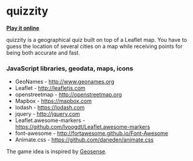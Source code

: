 # quizzity

[**Play it online**](http://david-peter.de/quizzity/)

quizzity is a geographical quiz built on top of a Leaflet map. You have to guess the location of several cities on a map while receiving points for being both accurate and fast.


### JavaScript libraries, geodata, maps, icons
* GeoNames - http://www.geonames.org
* Leaflet - http://leafletjs.com
* openstreetmap - http://openstreetmap.org
* Mapbox - https://mapbox.com
* lodash - https://lodash.com
* jquery - http://jquery.com
* Leaflet.awesome-markers - https://github.com/lvoogdt/Leaflet.awesome-markers
* font-awesome - http://fortawesome.github.io/Font-Awesome
* Animate.css - https://github.com/daneden/animate.css

The game idea is inspired by [Geosense](http://www.geosense.net/).
